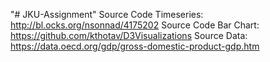 "# JKU-Assignment" 
Source Code Timeseries: http://bl.ocks.org/nsonnad/4175202
Source Code Bar Chart: https://github.com/kthotav/D3Visualizations
Source Data: https://data.oecd.org/gdp/gross-domestic-product-gdp.htm
